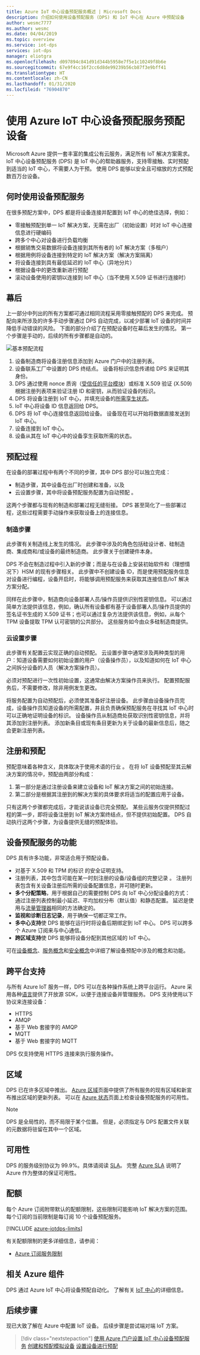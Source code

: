 ```yaml
---
title: Azure IoT 中心设备预配服务概述 | Microsoft Docs
description: 介绍如何使用设备预配服务 (DPS) 和 IoT 中心在 Azure 中预配设备
author: wesmc7777
ms.author: wesmc
ms.date: 04/04/2019
ms.topic: overview
ms.service: iot-dps
services: iot-dps
manager: eliotgra
ms.openlocfilehash: d097894c841d91d344b5958e7f5e1c10249f8b6e
ms.sourcegitcommit: 67e9f4cc16f2cc6d8de99239b56cb87f3e9bff41
ms.translationtype: HT
ms.contentlocale: zh-CN
ms.lasthandoff: 01/31/2020
ms.locfileid: "76904870"
---
```

# <a name="provisioning-devices-with-azure-iot-hub-device-provisioning-service"></a>使用 Azure IoT 中心设备预配服务预配设备
Microsoft Azure 提供一套丰富的集成公有云服务，满足所有 IoT 解决方案需求。 IoT 中心设备预配服务 (DPS) 是 IoT 中心的帮助器服务，支持零接触、实时预配到适当的 IoT 中心，不需要人为干预。 使用 DPS 能够以安全且可缩放的方式预配数百万台设备。

## <a name="when-to-use-device-provisioning-service"></a>何时使用设备预配服务
在很多预配方案中，DPS 都是将设备连接并配置到 IoT 中心的绝佳选择，例如：

* 零接触预配到单一 IoT 解决方案，无需在出厂（初始设置）时对 IoT 中心连接信息进行硬编码
* 跨多个中心对设备进行负载均衡
* 根据销售交易数据将设备连接到其所有者的 IoT 解决方案（多租户）
* 根据用例将设备连接到特定的 IoT 解决方案（解决方案隔离）
* 将设备连接到具有最低延迟的 IoT 中心（异地分片）
* 根据设备中的更改重新进行预配
* 滚动设备使用的密钥以连接到 IoT 中心（当不使用 X.509 证书进行连接时）

## <a name="behind-the-scenes"></a>幕后
上一部分中列出的所有方案都可通过相同流程采用零接触预配的 DPS 来完成。 预配向来所涉及的许多手动步骤通过 DPS 自动完成，以减少部署 IoT 设备的时间并降低手动错误的风险。 下面的部分介绍了在预配设备时在幕后发生的情况。 第一个步骤是手动的，后续的所有步骤都是自动的。

![基本预配流程](./media/about-iot-dps/dps-provisioning-flow.png)

1. 设备制造商将设备注册信息添加到 Azure 门户中的注册列表。
2. 设备联系工厂中设置的 DPS 终结点。 设备将标识信息传递给 DPS 来证明其身份。
3. DPS 通过使用 nonce 质询（[受信任的平台模块](https://trustedcomputinggroup.org/work-groups/trusted-platform-module/)）或标准 X.509 验证 (X.509) 根据注册列表项来验证注册 ID 和密钥，从而验证设备的标识。
4. DPS 将设备注册到 IoT 中心，并填充设备的[所需孪生状态](../iot-hub/iot-hub-devguide-device-twins.md)。
5. IoT 中心将设备 ID 信息返回给 DPS。
6. DPS 将 IoT 中心连接信息返回给设备。 设备现在可以开始将数据直接发送到 IoT 中心。
7. 设备连接到 IoT 中心。
8. 设备从其在 IoT 中心中的设备孪生获取所需的状态。

## <a name="provisioning-process"></a>预配过程
在设备的部署过程中有两个不同的步骤，其中 DPS 部分可以独立完成：

* 制造步骤，其中设备在出厂时创建和准备，以及 
* 云设置步骤，其中将设备预配服务配置为自动预配  。

这两个步骤都与现有的制造和部署过程无缝衔接。 DPS 甚至简化了一些部署过程，这些过程需要手动操作来获取设备上的连接信息。

### <a name="manufacturing-step"></a>制造步骤
此步骤有关制造线上发生的情况。 此步骤中涉及的角色包括硅设计者、硅制造商、集成商和/或设备的最终制造商。 此步骤关于创建硬件本身。

DPS 不会在制造过程中引入新的步骤；而是与在设备上安装初始软件和（理想情况下）HSM 的现有步骤相关。 此步骤中不创建设备 ID，而是使用预配服务信息对设备进行编程，设备开启时，将能够调用预配服务来获取其连接信息/IoT 解决方案分配。

同样在此步骤中，制造商向设备部署人员/操作员提供识别性密钥信息。 可以通过简单方法提供该信息，例如，确认所有设备都有基于设备部署人员/操作员提供的签名证书生成的 X.509 证书；也可以通过复杂方法提供该信息，例如，从每个 TPM 设备提取 TPM 认可密钥的公共部分。 这些服务如今由众多硅制造商提供。

### <a name="cloud-setup-step"></a>云设置步骤
此步骤有关配置云实现正确的自动预配。 云设置步骤中通常涉及两种类型的用户：知道设备需要如何初始设置的用户（设备操作员），以及知道如何在 IoT 中心之间拆分设备的人员（解决方案操作员）。

必须对预配进行一次性初始设置，这通常由解决方案操作员来执行。 配置预配服务后，不需要修改，除非用例发生更改。

将服务配置为自动预配后，必须使其准备好注册设备。 此步骤由设备操作员完成，设备操作员知道设备的所需配置，并且负责确保预配服务在寻找其 IoT 中心时可以正确地证明设备的标识。 设备操作员从制造商处获取识别性密钥信息，并将其添加到注册列表。 添加新条目或现有条目更新为关于设备的最新信息后，随之会更新注册列表。

## <a name="registration-and-provisioning"></a>注册和预配
预配意味着各种含义，具体取决于使用术语的行业  。 在将 IoT 设备预配至其云解决方案的情况中，预配由两部分构成：

1. 第一部分是通过注册设备来建立设备和 IoT 解决方案之间的初始连接。
2. 第二部分是根据其注册到的解决方案的具体要求将适当的配置应用于设备。

只有这两个步骤都完成后，才能说该设备已完全预配。 某些云服务仅提供预配过程的第一步，即将设备注册到 IoT 解决方案终结点，但不提供初始配置。 DPS 自动执行这两个步骤，为设备提供无缝的预配体验。

## <a name="features-of-the-device-provisioning-service"></a>设备预配服务的功能
DPS 具有许多功能，非常适合用于预配设备。

* 对基于 X.509 和 TPM 的标识  的安全证明支持。
* 注册列表，其中包含可能在某一时刻注册的设备/设备组的完整记录  。 注册列表包含有关设备注册后所需的设备配置信息，并可随时更新。
* **多个分配策略**，用于根据自己的需要控制 DPS 向 IoT 中心分配设备的方式：通过注册列表控制最小延迟、平均加权分布（默认值）和静态配置。 延迟是使用与[流量管理器](https://docs.microsoft.com/azure/traffic-manager/traffic-manager-routing-methods#performance)相同的方法确定的。
* **监视和诊断日志记录**，用于确保一切都正常工作。
* **多中心支持**使 DPS 能够在运行时将设备后期绑定到 IoT 中心。 DPS 可以跨多个 Azure 订阅来与中心通信。
* **跨区域支持**使 DPS 能够将设备分配到其他区域的 IoT 中心。

可在[设备概念](concepts-device.md)、[服务概念](concepts-service.md)和[安全概念](concepts-security.md)中详细了解设备预配中涉及的概念和功能。

## <a name="cross-platform-support"></a>跨平台支持
与所有 Azure IoT 服务一样，DPS 可以在各种操作系统上跨平台运行。 Azure 采用各种[语言](https://github.com/Azure/azure-iot-sdks)提供了开放源 SDK，以便于连接设备并管理服务。 DPS 支持使用以下协议来连接设备：

* HTTPS
* AMQP
* 基于 Web 套接字的 AMQP
* MQTT
* 基于 Web 套接字的 MQTT

DPS 仅支持使用 HTTPS 连接来执行服务操作。

## <a name="regions"></a>区域
DPS 已在许多区域中推出。 [Azure 区域](https://azure.microsoft.com/regions/)页面中提供了所有服务的现有区域和新宣布推出区域的更新列表。 可以在 [Azure 状态](https://azure.microsoft.com/status/)页面上检查设备预配服务的可用性。

> [!NOTE]
> DPS 是全局性的，而不局限于某个位置。 但是，必须指定与 DPS 配置文件关联的元数据将驻留在其中一个区域。

## <a name="availability"></a>可用性
DPS 的服务级别协议为 99.9%。具体请阅读 [SLA](https://azure.microsoft.com/support/legal/sla/iot-hub/)。 完整 [Azure SLA](https://azure.microsoft.com/support/legal/sla/) 说明了 Azure 作为整体的保证可用性。

## <a name="quotas"></a>配额
每个 Azure 订阅附带默认的配额限制，这些限制可能影响 IoT 解决方案的范围。 每个订阅的当前限制是每订阅 10 个设备预配服务。

[!INCLUDE [azure-iotdps-limits](../../includes/iot-dps-limits.md)]

有关配额限制的更多详细信息，请参阅：
* [Azure 订阅服务限制](../azure-resource-manager/management/azure-subscription-service-limits.md)

## <a name="related-azure-components"></a>相关 Azure 组件
DPS 通过 Azure IoT 中心将设备预配自动化。 了解有关 [IoT 中心](https://docs.microsoft.com/azure/iot-hub/)的详细信息。

## <a name="next-steps"></a>后续步骤
现已大致了解在 Azure 中配置 IoT 设备。 后续步骤是尝试端对端 IoT 方案。
> [!div class="nextstepaction"]
> [使用 Azure 门户设置 IoT 中心设备预配服务](quick-setup-auto-provision.md)
> [创建和预配模拟设备](quick-create-simulated-device.md)
> [设置设备进行预配](tutorial-set-up-device.md)
